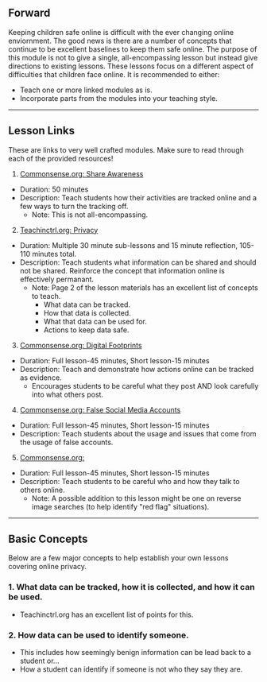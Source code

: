 ## Forward
Keeping children safe online is difficult with the ever changing online enviornment.
The good news is there are a number of concepts that continue to be excellent baselines to keep them safe online.
The purpose of this module is not to give a single, all-encompassing lesson but instead give directions to existing lessons.
These lessons focus on a different aspect of difficulties that children face online.
It is recommended to either: 
- Teach one or more linked modules as is.
- Incorporate parts from the modules into your teaching style.
---
## Lesson Links
These are links to very well crafted modules. Make sure to read through each of the provided resources!
1. [Commonsense.org: Share Awareness](https://www.commonsense.org/education/digital-citizenship/lesson/being-aware-of-what-you-share)
* Duration: 50 minutes
* Description: Teach students how their activities are tracked online and a few ways to turn the tracking off.
  * Note: This is not all-encompassing.

2. [Teachinctrl.org: Privacy](https://teachinctrl.org/privacy)
* Duration: Multiple 30 minute sub-lessons and 15 minute reflection, 105-110 minutes total.
* Description: Teach students what information can be shared and should not be shared. Reinforce the concept that information online is effectively permanant.
  * Note: Page 2 of the lesson materials has an excellent list of concepts to teach.  
    * What data can be tracked.
    * How that data is collected.
    * What that data can be used for.
    * Actions to keep data safe.

3. [Commonsense.org: Digital Footprints](https://www.commonsense.org/education/digital-citizenship/lesson/the-power-of-digital-footprints)
* Duration: Full lesson-45 minutes, Short lesson-15 minutes
* Description: Teach and demonstrate how actions online can be tracked as evidence. 
  * Encourages students to be careful what they post AND look carefully into what others post.

4. [Commonsense.org: False Social Media Accounts](https://www.commonsense.org/education/digital-citizenship/lesson/who-are-you-online)
* Duration: Full lesson-45 minutes, Short lesson-15 minutes
* Description: Teach students about the usage and issues that come from the usage of false accounts.

5. [Commonsense.org: ](https://www.commonsense.org/education/digital-citizenship/lesson/chatting-safely-online)
* Duration: Full lesson-45 minutes, Short lesson-15 minutes
* Description: Teach students to be careful who and how they talk to others online.
  * Note: A possible addition to this lesson might be one on reverse image searches (to help identify "red flag" situations). 
---
## Basic Concepts
Below are a few major concepts to help establish your own lessons covering online privacy.
### 1. What data can be tracked, how it is collected, and how it can be used.
* Teachinctrl.org has an excellent list of points for this.
### 2. How data can be used to identify someone.
* This includes how seemingly benign information can be lead back to a student or...
* How a student can identify if someone is not who they say they are.
